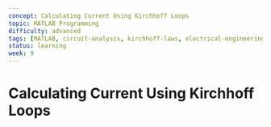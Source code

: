 ```yaml
---
concept: Calculating Current Using Kirchhoff Loops
topic: MATLAB Programming
difficulty: advanced
tags: [MATLAB, circuit-analysis, kirchhoff-laws, electrical-engineering, current-calculation]
status: learning
week: 9
---
```


# Calculating Current Using Kirchhoff Loops